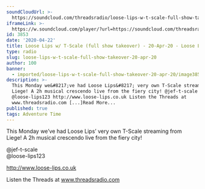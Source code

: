 ```yaml
---
soundCloudUrl: >-
  https://soundcloud.com/threadsradio/loose-lips-w-t-scale-full-show-takeover-20-apr-20
iframeLink: >-
  https://w.soundcloud.com/player/?url=https://soundcloud.com/threadsradio/loose-lips-w-t-scale-full-show-takeover-20-apr-20&color=00aabb&auto_play=false&hide_related=false&show_comments=true&show_user=true&show_reposts=false
id: 3853
date: '2020-04-22'
title: Loose Lips w/ T-Scale (full show takeover) - 20-Apr-20 - Loose Lips
type: radio
slug: loose-lips-w-t-scale-full-show-takeover-20-apr-20
author: 100
banner:
  - imported/loose-lips-w-t-scale-full-show-takeover-20-apr-20/image3853.jpeg
description: >-
  This Monday we&#8217;ve had Loose Lips&#8217; very own T-Scale streaming from
  Liege! A 2h musical crescendo live from the fiery city! @jef-t-scale
  @loose-lips123 http://www.loose-lips.co.uk Listen the Threads at
  www.threadsradio.com [...]Read More...
published: true
tags: Adventure Time
---
```

This Monday we’ve had Loose Lips’ very own T-Scale streaming from Liege! A 2h musical crescendo live from the fiery city!

@jef-t-scale  
@loose-lips123

http://www.loose-lips.co.uk

Listen the Threads at www.threadsradio.com